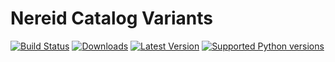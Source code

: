 Nereid Catalog Variants
========================

[![Build Status](https://travis-ci.org/openlabs/nereid-catalog-variants.svg?branch=develop)](https://travis-ci.org/openlabs/nereid-catalog-variants)
[![Downloads](https://pypip.in/download/<openlabs_nereid_catalog_variants>/badge.svg)](https://pypi.python.org/pypi/openlabs_nereid_catalog_variants/)
[![Latest Version](https://pypip.in/version/<openlabs_nereid_catalog_variants>/badge.svg)](https://pypi.python.org/pypi/openlabs_nereid_catalog_variants/)
[![Supported Python versions](https://pypip.in/py_versions/<openlabs_nereid_catalog_variants>/badge.svg)](https://pypi.python.org/pypi/openlabs_nereid_catalog_variants/)
